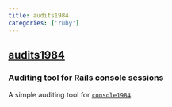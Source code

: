 ```yaml
---
title: audits1984
categories: ['ruby']
---
```

## [audits1984](https://github.com/basecamp/audits1984)

### Auditing tool for Rails console sessions


A simple auditing tool for [`console1984`](https://github.com/basecamp/console1984).


